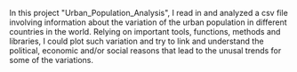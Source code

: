In this project "Urban_Population_Analysis", I read in and analyzed a csv file involving information about the variation of the urban population
in different countries in the world. Relying on important tools, functions, methods and libraries, I could plot such variation and try to link and 
understand the political, economic and/or social reasons that lead to the unusal trends for some of the variations. 
